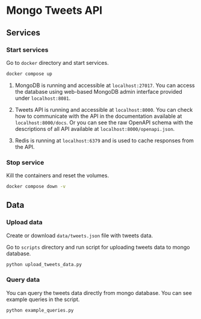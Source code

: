 # Mongo Tweets API

## Services

### Start services

Go to `docker` directory and start services.
```bash
docker compose up
```

1. MongoDB is running and accessible at `localhost:27017`.
You can access the database using web-based MongoDB admin interface provided under `localhost:8081`.

2. Tweets API is running and accessible at `localhost:8000`. 
You can check how to communicate with the API in the documentation available at `localhost:8000/docs`.
Or you can see the raw OpenAPI schema with the descriptions of all API available at `localhost:8000/openapi.json`.

3. Redis is running at `localhost:6379` and is used to cache responses from the API.

### Stop service

Kill the containers and reset the volumes.
```bash
docker compose down -v
```


## Data

### Upload data
Create or download `data/tweets.json` file with tweets data.

Go to `scripts` directory and run script for uploading tweets data to mongo database.
```bash
python upload_tweets_data.py
```

### Query data
You can query the tweets data directly from mongo database. You can see example queries in the script.
```bash
python example_queries.py
```